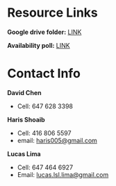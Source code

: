 # Resource Links
__Google drive folder:__ [LINK](https://drive.google.com/folderview?id=0B6edwpZAmozLX25Md0NSNHpweUU&usp=sharing)

__Availability poll:__ [LINK](http://doodle.com/maqattenc3z8xnu7)


# Contact Info

__David Chen__
* Cell: 647 628 3398

__Haris Shoaib__
* Cell: 416 806 5597
* email: haris005@gmail.com  

__Lucas Lima__
* Cell: 647 464 6927  
* Email: lucas.lsl.lima@gmail.com  

